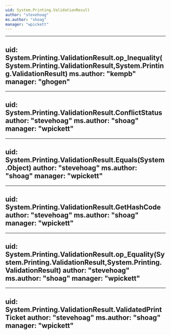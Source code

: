 ```yaml
---
uid: System.Printing.ValidationResult
author: "stevehoag"
ms.author: "shoag"
manager: "wpickett"
---
```


---
uid: System.Printing.ValidationResult.op_Inequality(System.Printing.ValidationResult,System.Printing.ValidationResult)
ms.author: "kempb"
manager: "ghogen"
---

---
uid: System.Printing.ValidationResult.ConflictStatus
author: "stevehoag"
ms.author: "shoag"
manager: "wpickett"
---

---
uid: System.Printing.ValidationResult.Equals(System.Object)
author: "stevehoag"
ms.author: "shoag"
manager: "wpickett"
---

---
uid: System.Printing.ValidationResult.GetHashCode
author: "stevehoag"
ms.author: "shoag"
manager: "wpickett"
---

---
uid: System.Printing.ValidationResult.op_Equality(System.Printing.ValidationResult,System.Printing.ValidationResult)
author: "stevehoag"
ms.author: "shoag"
manager: "wpickett"
---

---
uid: System.Printing.ValidationResult.ValidatedPrintTicket
author: "stevehoag"
ms.author: "shoag"
manager: "wpickett"
---
